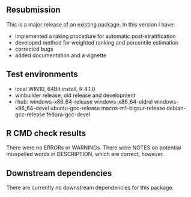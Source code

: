 ## Resubmission
This is a major release of an existing package. In this version I have:

* implemented a raking procedure for automatic post-stratification
* developed method for weighted ranking and percentile estimation
* corrected bugs
* added documentation and a vignette

## Test environments
* local WIN10, 64Bit install, R 4.1.0
* winbuilder release, old release and development
* rhub: windows-x86_64-release
				windows-x86_64-oldrel
				windows-x86_64-devel
				ubuntu-gcc-release
				macos-m1-bigsur-release
				debian-gcc-release
				fedora-gcc-devel


## R CMD check results
There were no ERRORs or WARNINGs. There were NOTES on potential misspelled words
in DESCRIPTION, which are correct, however.

## Downstream dependencies
There are currently no downstream dependencies for this package.
